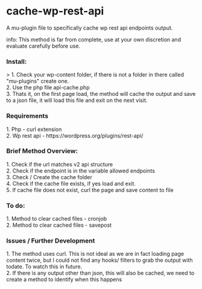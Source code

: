# cache-wp-rest-api<br>
A mu-plugin file to specifically cache wp rest api endpoints output.<br> 


info: This method is far from complete, use at your own discretion and evaluate carefully before use. <br>

<h3>Install:</h3>>
1. Check your wp-content folder, if there is not a folder in there called "mu-plugins" create one. <br>
2. Use the php file api-cache.php<br>
3. Thats it, on the first page load, the method will cache the output and save to a json file, it will load this file and exit on the next visit.<br>

<h3>Requirements</h3>
1. Php - curl extension<br>
2. Wp rest api - https://wordpress.org/plugins/rest-api/<br>

<h3>Brief Method Overview:</h3>
1. Check if the url matches v2 api structure<br>
2. Check if the endpoint is in the variable allowed endpoints<br> 
3. Check / Create the cache folder<br>
4. Check if the cache file exists, if yes load and exit.<br>
5. If cache file does not exist, curl the page and save content to file<br>

<h3>To do:</h3>
1. Method to clear cached files - cronjob<br>
2. Method to clear cached files - savepost<br>

<h3>Issues / Further Development</h3>
1. The method uses curl. This is not ideal as we are in fact loading page content twice, but I could not find any hooks/ filters to grab the output with todate. To watch this in future. <br>
2. If there is any output other than json, this will also be cached, we need to create a method to identify when this happens
